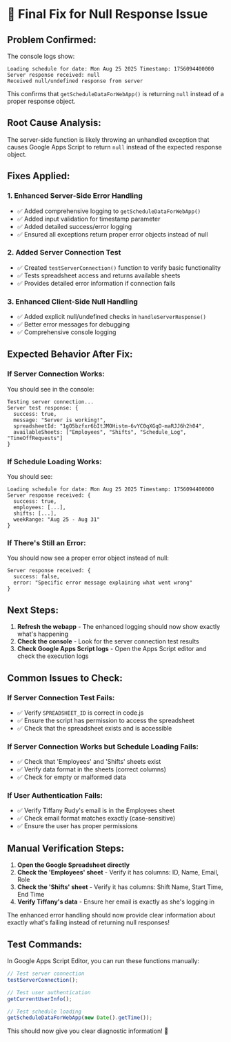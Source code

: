 # 🔧 Final Fix for Null Response Issue

## Problem Confirmed:

The console logs show:

```
Loading schedule for date: Mon Aug 25 2025 Timestamp: 1756094400000
Server response received: null
Received null/undefined response from server
```

This confirms that `getScheduleDataForWebApp()` is returning `null` instead of a proper response object.

## Root Cause Analysis:

The server-side function is likely throwing an unhandled exception that causes Google Apps Script to return `null` instead of the expected response object.

## Fixes Applied:

### 1. Enhanced Server-Side Error Handling

- ✅ Added comprehensive logging to `getScheduleDataForWebApp()`
- ✅ Added input validation for timestamp parameter
- ✅ Added detailed success/error logging
- ✅ Ensured all exceptions return proper error objects instead of null

### 2. Added Server Connection Test

- ✅ Created `testServerConnection()` function to verify basic functionality
- ✅ Tests spreadsheet access and returns available sheets
- ✅ Provides detailed error information if connection fails

### 3. Enhanced Client-Side Null Handling

- ✅ Added explicit null/undefined checks in `handleServerResponse()`
- ✅ Better error messages for debugging
- ✅ Comprehensive console logging

## Expected Behavior After Fix:

### If Server Connection Works:

You should see in the console:

```
Testing server connection...
Server test response: {
  success: true,
  message: "Server is working!",
  spreadsheetId: "1gO5bzfxr6bItJMOHistm-6vYC0qXGqO-maRJJ6h2h04",
  availableSheets: ["Employees", "Shifts", "Schedule_Log", "TimeOffRequests"]
}
```

### If Schedule Loading Works:

You should see:

```
Loading schedule for date: Mon Aug 25 2025 Timestamp: 1756094400000
Server response received: {
  success: true,
  employees: [...],
  shifts: [...],
  weekRange: "Aug 25 - Aug 31"
}
```

### If There's Still an Error:

You should now see a proper error object instead of null:

```
Server response received: {
  success: false,
  error: "Specific error message explaining what went wrong"
}
```

## Next Steps:

1. **Refresh the webapp** - The enhanced logging should now show exactly what's happening
2. **Check the console** - Look for the server connection test results
3. **Check Google Apps Script logs** - Open the Apps Script editor and check the execution logs

## Common Issues to Check:

### If Server Connection Test Fails:

- ✅ Verify `SPREADSHEET_ID` is correct in code.js
- ✅ Ensure the script has permission to access the spreadsheet
- ✅ Check that the spreadsheet exists and is accessible

### If Server Connection Works but Schedule Loading Fails:

- ✅ Check that 'Employees' and 'Shifts' sheets exist
- ✅ Verify data format in the sheets (correct columns)
- ✅ Check for empty or malformed data

### If User Authentication Fails:

- ✅ Verify Tiffany Rudy's email is in the Employees sheet
- ✅ Check email format matches exactly (case-sensitive)
- ✅ Ensure the user has proper permissions

## Manual Verification Steps:

1. **Open the Google Spreadsheet directly**
2. **Check the 'Employees' sheet** - Verify it has columns: ID, Name, Email, Role
3. **Check the 'Shifts' sheet** - Verify it has columns: Shift Name, Start Time, End Time
4. **Verify Tiffany's data** - Ensure her email is exactly as she's logging in

The enhanced error handling should now provide clear information about exactly what's failing instead of returning null responses!

## Test Commands:

In Google Apps Script Editor, you can run these functions manually:

```javascript
// Test server connection
testServerConnection();

// Test user authentication
getCurrentUserInfo();

// Test schedule loading
getScheduleDataForWebApp(new Date().getTime());
```

This should now give you clear diagnostic information! 🚀
